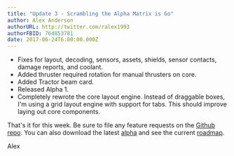 ```yaml
---
title: "Update 3 - Scrambling the Alpha Matrix is Go"
author: Alex Anderson
authorURL: http://twitter.com/ralex1993
authorFBID: 764853781
date: 2017-06-24T6:00:00.000Z
---
```

* Fixes for layout, decoding, sensors, assets, shields, sensor contacts, damage reports, and coolant.
* Added thruster required rotation for manual thrusters on core.
* Added Tractor beam card.
* Released Alpha 1.
* Completely rewrote the core layout engine. Instead of draggable boxes, I'm using a grid layout engine with support for tabs. This should improve laying out core components.

That's it for this week. Be sure to file any feature requests on the [Github repo](https://github.com/Thorium-Sim/thorium/issues). You can also download the latest [alpha](https://github.com/Thorium-Sim/thorium/releases) and see the current [roadmap](https://github.com/Thorium-Sim/thorium/projects/2).

Alex
